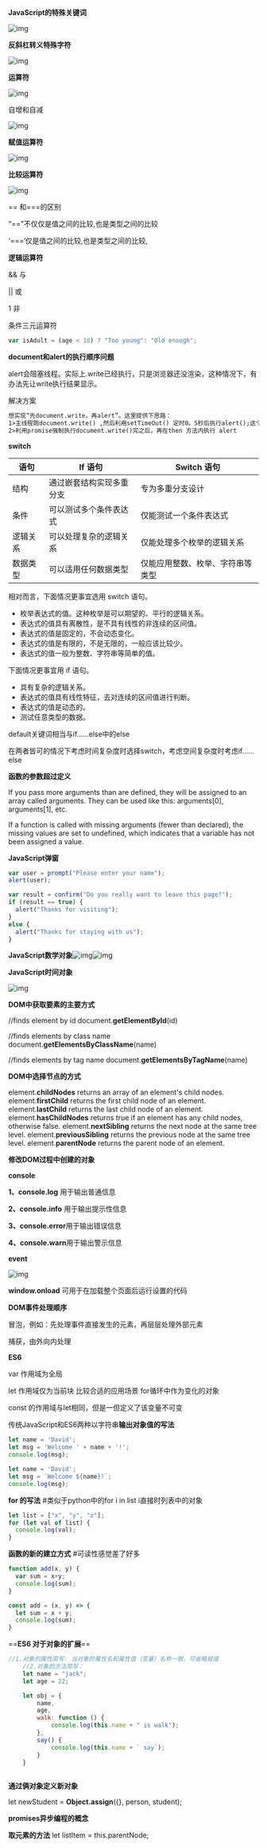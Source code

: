 **JavaScript的特殊关键词**

![img](https://api.sololearn.com/DownloadFile?id=2741)

**反斜杠转义特殊字符**

![img](https://api.sololearn.com/DownloadFile?id=2786)

**运算符**

![img](https://api.sololearn.com/DownloadFile?id=2745)

自增和自减

![img](https://api.sololearn.com/DownloadFile?id=2746)

**赋值运算符**

![img](https://api.sololearn.com/DownloadFile?id=2747)

**比较运算符**

![img](https://api.sololearn.com/DownloadFile?id=2748)

==  和===的区别

“=="不仅仅是值之间的比较,也是类型之间的比较

‘===‘仅是值之间的比较,也是类型之间的比较,

**逻辑运算符**

&&   与

||    或

1      非

条件三元运算符

```javascript
var isAdult = (age < 18) ? "Too young": "Old enough";
```



**document和alert的执行顺序问题**

alert会阻塞线程。实际上.write已经执行，只是浏览器还没渲染，这种情况下，有办法先让write执行结果显示。

解决方案

```markdown
想实现“先document.write，再alert”。这里提供下思路：
1>主线程跑document.write() ,然后利用setTimeOut() 定时0。5秒后执行alert();这个方法是线程不可控的 
2>利用promise强制执行document.write()完之后，再在then 方法内执行 alert
```

**switch**

| 语句     | If 语句                  | Switch 语句                      |
| -------- | ------------------------ | -------------------------------- |
| 结构     | 通过嵌套结构实现多重分支 | 专为多重分支设计                 |
| 条件     | 可以测试多个条件表达式   | 仅能测试一个条件表达式           |
| 逻辑关系 | 可以处理复杂的逻辑关系   | 仅能处理多个枚举的逻辑关系       |
| 数据类型 | 可以适用任何数据类型     | 仅能应用整数、枚举、字符串等类型 |

相对而言，下面情况更事宜选用 switch 语句。

- 枚举表达式的值。这种枚举是可以期望的、平行的逻辑关系。
- 表达式的值具有离散性，是不具有线性的非连续的区间值。
- 表达式的值是固定的，不会动态变化。
- 表达式的值是有限的，不是无限的，一般应该比较少。
- 表达式的值一般为整数、字符串等简单的值。


下面情况更事宜用 if 语句。

- 具有复杂的逻辑关系。
- 表达式的值具有线性特征，去对连续的区间值进行判断。
- 表达式的值是动态的。
- 测试任意类型的数据。

default关键词相当与if……else中的else

在两者皆可的情况下考虑时间复杂度时选择switch，考虑空间复杂度时考虑if……else



**函数的参数超过定义**

If you pass more arguments than are defined, they will be assigned to an array called arguments. They can be used like this: arguments[0], arguments[1], etc.



If a function is called with missing arguments (fewer than declared), the missing values are set to undefined, which indicates that a variable has not been assigned a value.



**JavaScript弹窗**

```javascript
var user = prompt("Please enter your name");
alert(user);
```

```javascript
var result = confirm("Do you really want to leave this page?");
if (result == true) {
  alert("Thanks for visiting");
}
else {
  alert("Thanks for staying with us");
}
```

**JavaScript数学对象**![img](https://api.sololearn.com/DownloadFile?id=2769)![img](https://api.sololearn.com/DownloadFile?id=2767)

**JavaScript时间对象**

![img](https://api.sololearn.com/DownloadFile?id=2772)

**DOM中获取要素的主要方式**

//finds element by id
document.**getElementById**(id) 

//finds elements by class name
document.**getElementsByClassName**(name) 

//finds elements by tag name
document.**getElementsByTagName**(name)

**DOM中选择节点的方式**

element.**childNodes** returns an array of an element's child nodes.
element.**firstChild** returns the first child node of an element.
element.**lastChild** returns the last child node of an element.
element.**hasChildNodes** returns true if an element has any child nodes, otherwise false.
element.**nextSibling** returns the next node at the same tree level.
element.**previousSibling** returns the previous node at the same tree level.
element.**parentNode** returns the parent node of an element.



**修改DOM过程中创建的对象**



**console**

**1、console.log** 用于输出普通信息

**2、console.info** 用于输出提示性信息

**3、console.error**用于输出错误信息

**4、console.warn**用于输出警示信息



**event**

![img](https://api.sololearn.com/DownloadFile?id=2777)

**window.onload**   可用于在加载整个页面后运行设置的代码



**DOM事件处理顺序**

冒泡，例如：先处理事件直接发生的元素，再层层处理外部元素



捕获，由外向内处理



**ES6**

var 作用域为全局

let 作用域仅为当前块   比较合适的应用场景 for循环中作为变化的对象

const 的作用域与let相同，但是一但定义了该变量不可变

传统JavaScript和ES6两种以字符串**输出对象值的写法**

```javascript
let name = 'David';
let msg = 'Welcome ' + name + '!';
console.log(msg);
```

```javascript
let name = 'David';
let msg = `Welcome ${name}!`;
console.log(msg);
```

**for 的写法** #类似于python中的for i in list i直接时列表中的对象

```javascript
let list = ["x", "y", "z"];
for (let val of list) {
  console.log(val);
}
```

**函数的新的建立方式**                  #可读性感觉差了好多

```javascript
function add(x, y) {
  var sum = x+y;  
  console.log(sum);
}
```

```javascript
const add = (x, y) => {
  let sum = x + y;  
  console.log(sum);
}
```

==**ES6 对于对象的扩展**==

```javascript
//1.对象的属性简写: 当对象的属性名和属性值（变量）名称一致，可省略赋值
    //2.对象的方法简写：
    let name = "jack";
    let age = 22;

    let obj = {
        name,
        age,
        walk: function () {
            console.log(this.name + " is walk");
        },
        say() {
            console.log(this.name + ` say`);
        }
    }
    
```

**通过俩对象定义新对象**

let newStudent = **Object.assign**({}, person, student);



**promises异步编程的概念**


**取元素的方法**
let listItem = this.parentNode;

